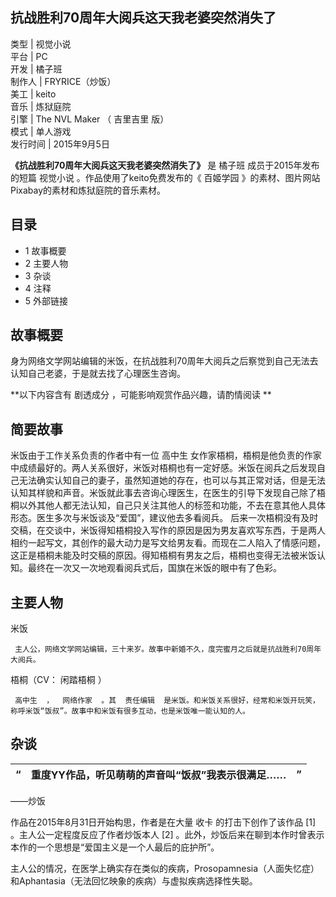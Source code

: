 抗战胜利70周年大阅兵这天我老婆突然消失了  
---  
类型  |  视觉小说   
平台  |  PC   
开发  |  橘子班   
制作人  |  FRYRICE（炒饭）   
美工  |  keito   
音乐  |  炼狱庭院   
引擎  |  The NVL Maker  （  吉里吉里  版）   
模式  |  单人游戏   
发行时间  |  2015年9月5日   
  
**《抗战胜利70周年大阅兵这天我老婆突然消失了》** 是  橘子班  成员于2015年发布的短篇  视觉小说  。作品使用了keito免费发布的《
百姬学园  》的素材、图片网站Pixabay的素材和炼狱庭院的音乐素材。

##  目录

  * 1  故事概要 
  * 2  主要人物 
  * 3  杂谈 
  * 4  注释 
  * 5  外部链接 

##  故事概要

身为网络文学网站编辑的米饭，在抗战胜利70周年大阅兵之后察觉到自己无法去认知自己老婆，于是就去找了心理医生咨询。

**以下内容含有 剧透成分  ，可能影响观赏作品兴趣，请酌情阅读 **

简要故事  
---  
米饭由于工作关系负责的作者中有一位  高中生
女作家梧桐，梧桐是他负责的作家中成绩最好的。两人关系很好，米饭对梧桐也有一定好感。米饭在阅兵之后发现自己无法确实认知自己的妻子，虽然知道她的存在，也可以与其正常对话，但是无法认知其样貌和声音。米饭就此事去咨询心理医生，在医生的引导下发现自己除了梧桐以外其他人都无法认知，自己只关注其他人的标签和功能，不去在意其他人具体形态。医生多次与米饭谈及“爱国”，建议他去多看阅兵。
后来一次梧桐没有及时交稿，在交谈中，米饭得知梧桐投入写作的原因是因为男友喜欢写东西，于是两人相约一起写文，其创作的最大动力是写文给男友看。而现在二人陷入了情感问题，这正是梧桐未能及时交稿的原因。得知梧桐有男友之后，梧桐也变得无法被米饭认知。最终在一次又一次地观看阅兵式后，国旗在米饭的眼中有了色彩。  
  
##  主要人物

米饭

     主人公，网络文学网站编辑，三十来岁。故事中新婚不久，度完蜜月之后就是抗战胜利70周年大阅兵。 

梧桐（CV：  闲踏梧桐  ）

     高中生  ，  网络作家  。其  责任编辑  是米饭。和米饭关系很好，经常和米饭开玩笑，称呼米饭“饭叔”。故事中和米饭有很多互动，也是米饭唯一能认知的人。 

##  杂谈

“  |  重度YY作品，听见萌萌的声音叫“饭叔”我表示很满足……  |  ”   
---|---|---  
——炒饭  
  
作品在2015年8月31日开始构思，作者是在大量  收卡  的打击下创作了该作品  [1]  。主人公一定程度反应了作者炒饭本人  [2]
。此外，炒饭后来在聊到本作时曾表示本作的一个思想是“爱国主义是一个人最后的庇护所”。

主人公的情况，在医学上确实存在类似的疾病，Prosopamnesia（人面失忆症）和Aphantasia（无法回忆映象的疾病）与虚拟疾病选择性失聪。